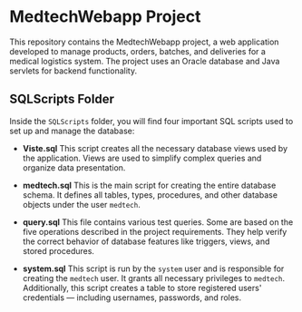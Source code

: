 # MedtechWebapp Project

This repository contains the MedtechWebapp project, a web application developed to manage products, orders, batches, and deliveries for a medical logistics system. The project uses an Oracle database and Java servlets for backend functionality.

## SQLScripts Folder

Inside the `SQLScripts` folder, you will find four important SQL scripts used to set up and manage the database:

* **Viste.sql**
  This script creates all the necessary database views used by the application. Views are used to simplify complex queries and organize data presentation.

* **medtech.sql**
  This is the main script for creating the entire database schema. It defines all tables, types, procedures, and other database objects under the user `medtech`.

* **query.sql**
  This file contains various test queries. Some are based on the five operations described in the project requirements. They help verify the correct behavior of database features like triggers, views, and stored procedures.

* **system.sql**
  This script is run by the `system` user and is responsible for creating the `medtech` user. It grants all necessary privileges to `medtech`. Additionally, this script creates a table to store registered users' credentials — including usernames, passwords, and roles.
